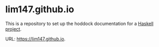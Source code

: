 # lim147.github.io
This is a repository to set up the hoddock documentation for a [Haskell project](https://github.com/lim147/CS1XA3/tree/master/Assign3).

URL: https://lim147.github.io.
